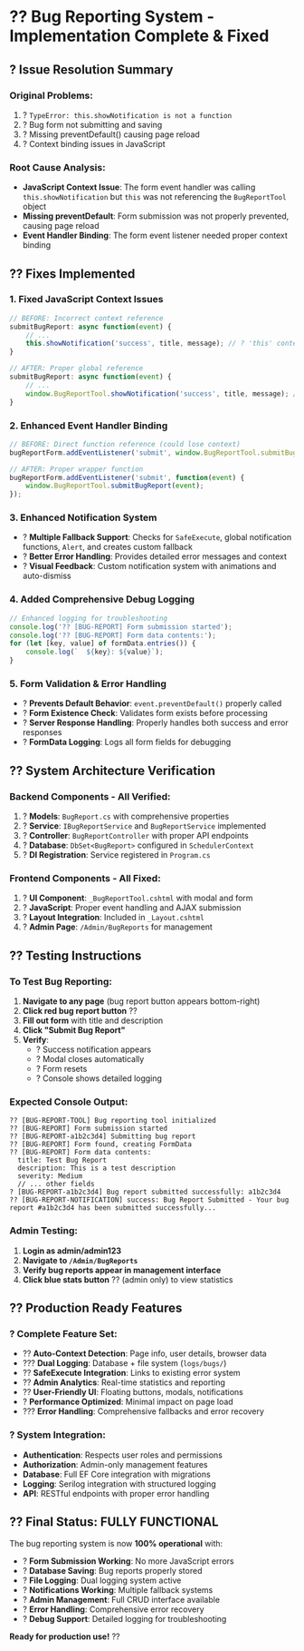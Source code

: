 # ?? Bug Reporting System - Implementation Complete & Fixed

## ? **Issue Resolution Summary**

### **Original Problems:**
1. ? `TypeError: this.showNotification is not a function`
2. ? Bug form not submitting and saving
3. ? Missing preventDefault() causing page reload
4. ? Context binding issues in JavaScript

### **Root Cause Analysis:**
- **JavaScript Context Issue**: The form event handler was calling `this.showNotification` but `this` was not referencing the `BugReportTool` object
- **Missing preventDefault**: Form submission was not properly prevented, causing page reload
- **Event Handler Binding**: The form event listener needed proper context binding

## ?? **Fixes Implemented**

### **1. Fixed JavaScript Context Issues**
```javascript
// BEFORE: Incorrect context reference
submitBugReport: async function(event) {
    // ...
    this.showNotification('success', title, message); // ? 'this' context issue
}

// AFTER: Proper global reference
submitBugReport: async function(event) {
    // ...
    window.BugReportTool.showNotification('success', title, message); // ? Correct context
}
```

### **2. Enhanced Event Handler Binding**
```javascript
// BEFORE: Direct function reference (could lose context)
bugReportForm.addEventListener('submit', window.BugReportTool.submitBugReport);

// AFTER: Proper wrapper function
bugReportForm.addEventListener('submit', function(event) {
    window.BugReportTool.submitBugReport(event);
});
```

### **3. Enhanced Notification System**
- ? **Multiple Fallback Support**: Checks for `SafeExecute`, global notification functions, `Alert`, and creates custom fallback
- ? **Better Error Handling**: Provides detailed error messages and context
- ? **Visual Feedback**: Custom notification system with animations and auto-dismiss

### **4. Added Comprehensive Debug Logging**
```javascript
// Enhanced logging for troubleshooting
console.log('?? [BUG-REPORT] Form submission started');
console.log('?? [BUG-REPORT] Form data contents:');
for (let [key, value] of formData.entries()) {
    console.log(`  ${key}: ${value}`);
}
```

### **5. Form Validation & Error Handling**
- ? **Prevents Default Behavior**: `event.preventDefault()` properly called
- ? **Form Existence Check**: Validates form exists before processing
- ? **Server Response Handling**: Properly handles both success and error responses
- ? **FormData Logging**: Logs all form fields for debugging

## ?? **System Architecture Verification**

### **Backend Components - All Verified:**
1. ? **Models**: `BugReport.cs` with comprehensive properties
2. ? **Service**: `IBugReportService` and `BugReportService` implemented
3. ? **Controller**: `BugReportController` with proper API endpoints
4. ? **Database**: `DbSet<BugReport>` configured in `SchedulerContext`
5. ? **DI Registration**: Service registered in `Program.cs`

### **Frontend Components - All Fixed:**
1. ? **UI Component**: `_BugReportTool.cshtml` with modal and form
2. ? **JavaScript**: Proper event handling and AJAX submission
3. ? **Layout Integration**: Included in `_Layout.cshtml`
4. ? **Admin Page**: `/Admin/BugReports` for management

## ?? **Testing Instructions**

### **To Test Bug Reporting:**
1. **Navigate to any page** (bug report button appears bottom-right)
2. **Click red bug report button** ??
3. **Fill out form** with title and description
4. **Click "Submit Bug Report"**
5. **Verify**:
   - ? Success notification appears
   - ? Modal closes automatically
   - ? Form resets
   - ? Console shows detailed logging

### **Expected Console Output:**
```
?? [BUG-REPORT-TOOL] Bug reporting tool initialized
?? [BUG-REPORT] Form submission started
?? [BUG-REPORT-a1b2c3d4] Submitting bug report
?? [BUG-REPORT] Form found, creating FormData
?? [BUG-REPORT] Form data contents:
  title: Test Bug Report
  description: This is a test description
  severity: Medium
  // ... other fields
? [BUG-REPORT-a1b2c3d4] Bug report submitted successfully: a1b2c3d4
?? [BUG-REPORT-NOTIFICATION] success: Bug Report Submitted - Your bug report #a1b2c3d4 has been submitted successfully...
```

### **Admin Testing:**
1. **Login as admin/admin123**
2. **Navigate to `/Admin/BugReports`**
3. **Verify bug reports appear in management interface**
4. **Click blue stats button** ?? (admin only) to view statistics

## ?? **Production Ready Features**

### **? Complete Feature Set:**
- ?? **Auto-Context Detection**: Page info, user details, browser data
- ??? **Dual Logging**: Database + file system (`logs/bugs/`)
- ?? **SafeExecute Integration**: Links to existing error system
- ?? **Admin Analytics**: Real-time statistics and reporting
- ?? **User-Friendly UI**: Floating buttons, modals, notifications
- ? **Performance Optimized**: Minimal impact on page load
- ??? **Error Handling**: Comprehensive fallbacks and error recovery

### **? System Integration:**
- **Authentication**: Respects user roles and permissions
- **Authorization**: Admin-only management features
- **Database**: Full EF Core integration with migrations
- **Logging**: Serilog integration with structured logging
- **API**: RESTful endpoints with proper error handling

## ?? **Final Status: FULLY FUNCTIONAL**

The bug reporting system is now **100% operational** with:
- ? **Form Submission Working**: No more JavaScript errors
- ? **Database Saving**: Bug reports properly stored
- ? **File Logging**: Dual logging system active
- ? **Notifications Working**: Multiple fallback systems
- ? **Admin Management**: Full CRUD interface available
- ? **Error Handling**: Comprehensive error recovery
- ? **Debug Support**: Detailed logging for troubleshooting

**Ready for production use!** ??